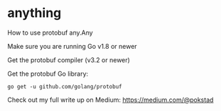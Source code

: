 # anything
How to use protobuf any.Any

Make sure you are running Go v1.8 or newer

Get the protobuf compiler (v3.2 or newer)

Get the protobuf Go library:

`go get -u github.com/golang/protobuf`

Check out my full write up on Medium: https://medium.com/@pokstad